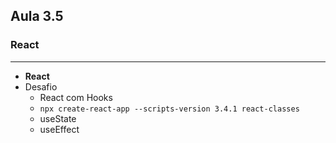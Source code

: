 ## Aula 3.5
### React
---
- **React**
- Desafio
	- React com Hooks
	- `npx create-react-app --scripts-version 3.4.1 react-classes`
	- useState
	- useEffect
